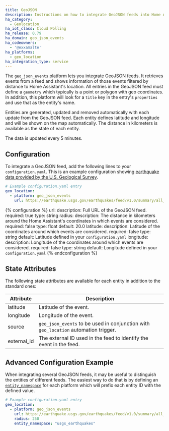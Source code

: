 ```yaml
---
title: GeoJSON
description: Instructions on how to integrate GeoJSON feeds into Home Assistant.
ha_category:
  - Geolocation
ha_iot_class: Cloud Polling
ha_release: 0.79
ha_domain: geo_json_events
ha_codeowners:
  - '@exxamalte'
ha_platforms:
  - geo_location
ha_integration_type: service
---
```


The `geo_json_events` platform lets you integrate GeoJSON feeds. It retrieves events from a feed and shows information of those events filtered by distance to Home Assistant's location.
All entries in the GeoJSON feed must define a `geometry` which typically is a point or polygon with geo coordinates. In addition, this platform will look for a `title` key in the entry's `properties` and use that as the entity's name.

Entities are generated, updated and removed automatically with each update from the GeoJSON feed. Each entity defines latitude and longitude and will be shown on the map automatically. The distance in kilometers is available as the state of each entity.

The data is updated every 5 minutes.

## Configuration

To integrate a GeoJSON feed, add the following lines to your `configuration.yaml`. This is an example configuration showing [earthquake data provided by the U.S. Geological Survey](https://earthquake.usgs.gov/earthquakes/feed/v1.0/geojson.php).

```yaml
# Example configuration.yaml entry
geo_location:
  - platform: geo_json_events
    url: https://earthquake.usgs.gov/earthquakes/feed/v1.0/summary/all_day.geojson
```

{% configuration %}
url:
  description: Full URL of the GeoJSON feed.
  required: true
  type: string
radius:
  description: The distance in kilometers around the Home Assistant's coordinates in which events are considered.
  required: false
  type: float
  default: 20.0
latitude:
  description: Latitude of the coordinates around which events are considered.
  required: false
  type: string
  default: Latitude defined in your `configuration.yaml`
longitude:
  description: Longitude of the coordinates around which events are considered.
  required: false
  type: string
  default: Longitude defined in your `configuration.yaml`
{% endconfiguration %}

## State Attributes

The following state attributes are available for each entity in addition to the standard ones:

| Attribute   | Description |
|-------------|-------------|
| latitude    | Latitude of the event. |
| longitude   | Longitude of the event. |
| source      | `geo_json_events` to be used in conjunction with `geo_location` automation trigger. |
| external_id | The external ID used in the feed to identify the event in the feed. |

## Advanced Configuration Example

When integrating several GeoJSON feeds, it may be useful to distinguish the entities of different feeds. The easiest way to do that is by defining an [`entity_namespace`](/docs/configuration/platform_options/#entity-namespace/) for each platform which will prefix each entity ID with the defined value.

```yaml
# Example configuration.yaml entry
geo_location:
  - platform: geo_json_events
    url: https://earthquake.usgs.gov/earthquakes/feed/v1.0/summary/all_day.geojson
    radius: 250
    entity_namespace: "usgs_earthquakes"
```
